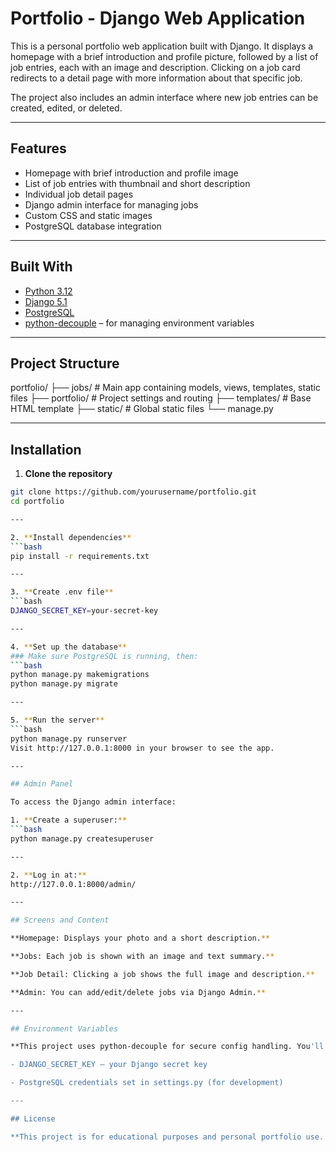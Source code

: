 # Portfolio - Django Web Application

This is a personal portfolio web application built with Django. It displays a homepage with a brief introduction and profile picture, followed by a list of job entries, each with an image and description. Clicking on a job card redirects to a detail page with more information about that specific job.

The project also includes an admin interface where new job entries can be created, edited, or deleted.

---

## Features

- Homepage with brief introduction and profile image
- List of job entries with thumbnail and short description
- Individual job detail pages
- Django admin interface for managing jobs
- Custom CSS and static images
- PostgreSQL database integration

---

## Built With

- [Python 3.12](https://www.python.org/)
- [Django 5.1](https://www.djangoproject.com/)
- [PostgreSQL](https://www.postgresql.org/)
- [python-decouple](https://pypi.org/project/python-decouple/) – for managing environment variables

---

## Project Structure

portfolio/ 
├── jobs/ # Main app containing models, views, templates, static files 
├── portfolio/ # Project settings and routing 
├── templates/ # Base HTML template 
├── static/ # Global static files 
└── manage.py

---

## Installation

1. **Clone the repository**

```bash
git clone https://github.com/yourusername/portfolio.git
cd portfolio

---

2. **Install dependencies**
```bash
pip install -r requirements.txt

---

3. **Create .env file**
```bash
DJANGO_SECRET_KEY=your-secret-key

---

4. **Set up the database**
### Make sure PostgreSQL is running, then:
```bash
python manage.py makemigrations
python manage.py migrate

---

5. **Run the server**
```bash
python manage.py runserver
Visit http://127.0.0.1:8000 in your browser to see the app.

---

## Admin Panel

To access the Django admin interface:

1. **Create a superuser:**
```bash
python manage.py createsuperuser

---

2. **Log in at:**
http://127.0.0.1:8000/admin/

---

## Screens and Content

**Homepage: Displays your photo and a short description.**

**Jobs: Each job is shown with an image and text summary.**

**Job Detail: Clicking a job shows the full image and description.**

**Admin: You can add/edit/delete jobs via Django Admin.**

---

## Environment Variables

**This project uses python-decouple for secure config handling. You'll need:**

- DJANGO_SECRET_KEY – your Django secret key

- PostgreSQL credentials set in settings.py (for development)

---

## License

**This project is for educational purposes and personal portfolio use. No license is currently attached.**